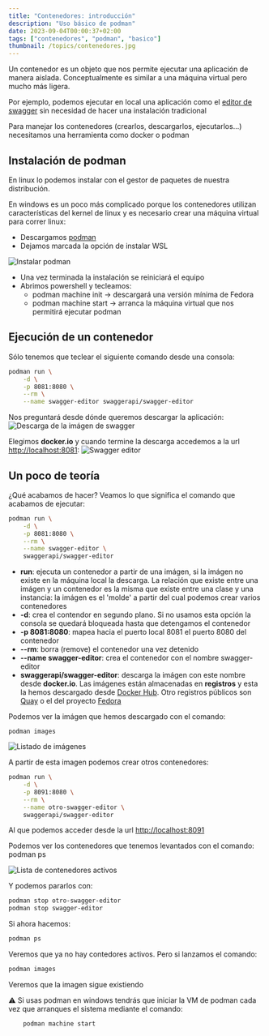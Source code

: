 ```yaml
---
title: "Contenedores: introducción"
description: "Uso básico de podman"
date: 2023-09-04T00:00:37+02:00
tags: ["contenedores", "podman", "basico"]
thumbnail: /topics/contenedores.jpg
---
```


Un contenedor es un objeto que nos permite ejecutar una aplicación de manera aislada. Conceptualmente es similar a una máquina virtual pero mucho más ligera.

Por ejemplo, podemos ejecutar en local una aplicación como el [editor de swagger](https://editor.swagger.io/) sin necesidad de hacer una instalación tradicional

Para manejar los contenedores (crearlos, descargarlos, ejecutarlos...) necesitamos una herramienta como docker o podman

## Instalación de podman
En linux lo podemos instalar con el gestor de paquetes de nuestra distribución. 

En windows es un poco más complicado porque  los contenedores utilizan características del kernel de linux y es necesario crear una máquina virtual para correr linux:
- Descargamos [podman](https://github.com/containers/podman/releases)
- Dejamos marcada la opción de instalar WSL

![Instalar podman](/contenedores/instalacion-podman-wsl.png "Instalación de podman")

- Una vez terminada la instalación se reiniciará el equipo
- Abrimos powershell y tecleamos:
  - podman machine init -> descargará una versión mínima de Fedora
  - podman machine start -> arranca la máquina virtual que nos permitirá ejecutar podman

## Ejecución de un contenedor
Sólo tenemos que teclear el siguiente comando desde una consola:
```bash
podman run \
    -d \
    -p 8081:8080 \
    --rm \
    --name swagger-editor swaggerapi/swagger-editor
```

Nos preguntará desde dónde queremos descargar la aplicación:
![Descarga de la imágen de swagger](/contenedores/podman-swagger-editor-image-registries.png)

Elegimos **docker.io** y cuando termine la descarga accedemos a la url <http://localhost:8081>:
![Swagger editor](/contenedores/swagger-editor-screenshot.png)

## Un poco de teoría
¿Qué acabamos de hacer? Veamos lo que significa el comando que acabamos de ejecutar:
```bash
podman run \
    -d \
    -p 8081:8080 \
    --rm \
    --name swagger-editor \
    swaggerapi/swagger-editor
```

- **run**: ejecuta un contenedor a partir de una imágen, si la imágen no existe en la máquina local la descarga. La relación que existe entre una imágen y un contenedor es la misma que existe entre una clase y una instancia: la imágen es el 'molde' a partir del cual podemos crear varios contenedores
- **-d**: crea el contendor en segundo plano. Si no usamos esta opción la consola se quedará bloqueada hasta que detengamos el contenedor
- **-p 8081:8080**: mapea hacia el puerto local 8081 el puerto 8080 del contenedor
- **--rm**: borra (remove) el contenedor una vez detenido
- **--name swagger-editor**: crea el contenedor con el nombre swagger-editor
- **swaggerapi/swagger-editor**: descarga la imágen con este nombre desde **docker.io**. Las imágenes están almacenadas en **registros** y esta la hemos descargado desde [Docker Hub](https://hub.docker.com/r/swaggerapi/swagger-editor). Otro registros públicos son [Quay](https://quay.io/) o el del proyecto [Fedora](https://registry.fedoraproject.org/)

Podemos ver la imágen que hemos descargado con el comando:

    podman images

![Listado de imágenes](/contenedores/images-list.png)

A partir de esta imagen podemos crear otros contenedores:
```bash
podman run \
    -d \
    -p 8091:8080 \
    --rm \
    --name otro-swagger-editor \
    swaggerapi/swagger-editor
```

Al que podemos acceder desde la url <http://localhost:8091>

Podemos ver los contenedores que tenemos levantados con el comando:
    podman ps

![Lista de contenedores activos](/contenedores/lista-contenedores.png)

Y podemos pararlos con:
```bash
podman stop otro-swagger-editor
podman stop swagger-editor
```

Si ahora hacemos:
```bash
podman ps
```

Veremos que ya no hay contedores activos. Pero si lanzamos el comando:
```bash
podman images
```

Veremos que la imagen sigue existiendo

:warning: Si usas podman en windows tendrás que iniciar la VM de podman cada vez que arranques el sistema mediante el comando:
```bash
    podman machine start
```